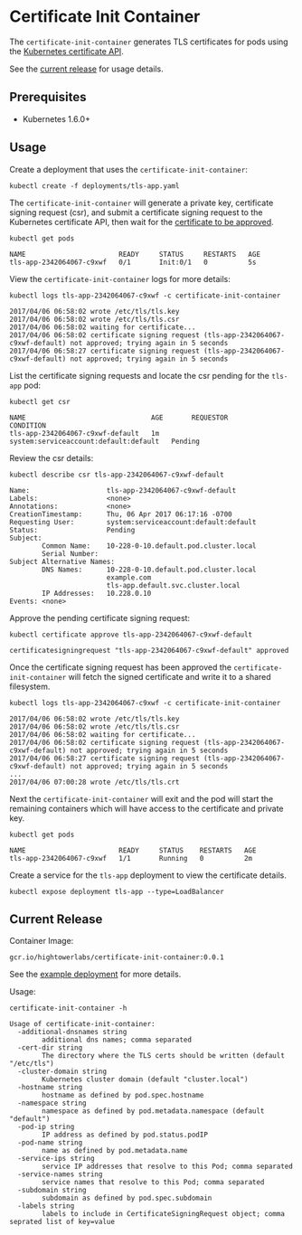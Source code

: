 # Certificate Init Container

The `certificate-init-container` generates TLS certificates for pods using the [Kubernetes certificate API](https://kubernetes.io/docs/tasks/tls/managing-tls-in-a-cluster).

See the [current release](#current-release) for usage details.

## Prerequisites

* Kubernetes 1.6.0+

## Usage

Create a deployment that uses the `certificate-init-container`:

```
kubectl create -f deployments/tls-app.yaml
```

The `certificate-init-container` will generate a private key, certificate signing request (csr), and submit a certificate signing request to the Kubernetes certificate API, then wait for the [certificate to be approved](https://kubernetes.io/docs/tasks/tls/managing-tls-in-a-cluster/#approving-certificate-signing-requests).

```
kubectl get pods
```
```
NAME                       READY     STATUS     RESTARTS   AGE
tls-app-2342064067-c9xwf   0/1       Init:0/1   0          5s
```

View the `certificate-init-container` logs for more details:

```
kubectl logs tls-app-2342064067-c9xwf -c certificate-init-container
```
```
2017/04/06 06:58:02 wrote /etc/tls/tls.key
2017/04/06 06:58:02 wrote /etc/tls/tls.csr
2017/04/06 06:58:02 waiting for certificate...
2017/04/06 06:58:02 certificate signing request (tls-app-2342064067-c9xwf-default) not approved; trying again in 5 seconds
2017/04/06 06:58:27 certificate signing request (tls-app-2342064067-c9xwf-default) not approved; trying again in 5 seconds
```

List the certificate signing requests and locate the csr pending for the `tls-app` pod:

```
kubectl get csr
```
```
NAME                               AGE       REQUESTOR                               CONDITION
tls-app-2342064067-c9xwf-default   1m        system:serviceaccount:default:default   Pending
```

Review the csr details:

```
kubectl describe csr tls-app-2342064067-c9xwf-default
```

```
Name:                   tls-app-2342064067-c9xwf-default
Labels:                 <none>
Annotations:            <none>
CreationTimestamp:      Thu, 06 Apr 2017 06:17:16 -0700
Requesting User:        system:serviceaccount:default:default
Status:                 Pending
Subject:
        Common Name:    10-228-0-10.default.pod.cluster.local
        Serial Number:
Subject Alternative Names:
        DNS Names:      10-228-0-10.default.pod.cluster.local
                        example.com
                        tls-app.default.svc.cluster.local
        IP Addresses:   10.228.0.10
Events:	<none>
```

Approve the pending certificate signing request:

```
kubectl certificate approve tls-app-2342064067-c9xwf-default
```
```
certificatesigningrequest "tls-app-2342064067-c9xwf-default" approved
```

Once the certificate signing request has been approved the `certificate-init-container` will fetch the signed certificate and write it to a shared filesystem.

```
kubectl logs tls-app-2342064067-c9xwf -c certificate-init-container
```
```
2017/04/06 06:58:02 wrote /etc/tls/tls.key
2017/04/06 06:58:02 wrote /etc/tls/tls.csr
2017/04/06 06:58:02 waiting for certificate...
2017/04/06 06:58:02 certificate signing request (tls-app-2342064067-c9xwf-default) not approved; trying again in 5 seconds
2017/04/06 06:58:27 certificate signing request (tls-app-2342064067-c9xwf-default) not approved; trying again in 5 seconds
...
2017/04/06 07:00:28 wrote /etc/tls/tls.crt
```

Next the `certificate-init-container` will exit and the pod will start the remaining containers which will have access to the certificate and private key.

```
kubectl get pods
```
```
NAME                       READY     STATUS    RESTARTS   AGE
tls-app-2342064067-c9xwf   1/1       Running   0          2m
```

Create a service for the `tls-app` deployment to view the certificate details.

```
kubectl expose deployment tls-app --type=LoadBalancer
```

## Current Release

Container Image:

```
gcr.io/hightowerlabs/certificate-init-container:0.0.1
```

See the [example deployment](deployments/tls-app.yaml) for more details.

Usage:

```
certificate-init-container -h
```
```
Usage of certificate-init-container:
  -additional-dnsnames string
    	additional dns names; comma separated
  -cert-dir string
    	The directory where the TLS certs should be written (default "/etc/tls")
  -cluster-domain string
    	Kubernetes cluster domain (default "cluster.local")
  -hostname string
    	hostname as defined by pod.spec.hostname
  -namespace string
    	namespace as defined by pod.metadata.namespace (default "default")
  -pod-ip string
    	IP address as defined by pod.status.podIP
  -pod-name string
    	name as defined by pod.metadata.name
  -service-ips string
    	service IP addresses that resolve to this Pod; comma separated
  -service-names string
    	service names that resolve to this Pod; comma separated
  -subdomain string
    	subdomain as defined by pod.spec.subdomain
  -labels string
    	labels to include in CertificateSigningRequest object; comma seprated list of key=value
```
